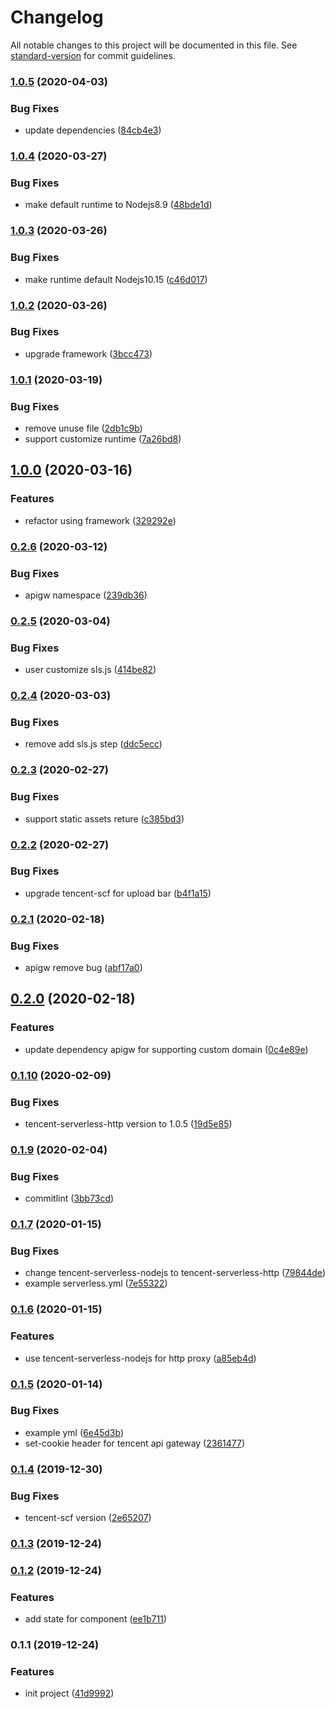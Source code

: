 # Changelog

All notable changes to this project will be documented in this file. See [standard-version](https://github.com/conventional-changelog/standard-version) for commit guidelines.

### [1.0.5](https://github.com/serverless-components/tencent-egg/compare/v1.0.4...v1.0.5) (2020-04-03)


### Bug Fixes

* update dependencies ([84cb4e3](https://github.com/serverless-components/tencent-egg/commit/84cb4e3af9d48f20715250856a6ac1cc87fb7180))

### [1.0.4](https://github.com/serverless-components/tencent-egg/compare/v1.0.3...v1.0.4) (2020-03-27)


### Bug Fixes

* make default runtime to Nodejs8.9 ([48bde1d](https://github.com/serverless-components/tencent-egg/commit/48bde1d5af0a99447f12ef1099a57819cb84879d))

### [1.0.3](https://github.com/serverless-components/tencent-egg/compare/v1.0.2...v1.0.3) (2020-03-26)


### Bug Fixes

* make runtime default Nodejs10.15 ([c46d017](https://github.com/serverless-components/tencent-egg/commit/c46d017a53aceba2b313b8577d4786cd16b46e56))

### [1.0.2](https://github.com/serverless-components/tencent-egg/compare/v1.0.1...v1.0.2) (2020-03-26)


### Bug Fixes

* upgrade framework ([3bcc473](https://github.com/serverless-components/tencent-egg/commit/3bcc4736a2ffd2ff693ac3fcf96c890ed4ed9a65))

### [1.0.1](https://github.com/serverless-components/tencent-egg/compare/v1.0.0...v1.0.1) (2020-03-19)


### Bug Fixes

* remove unuse file ([2db1c9b](https://github.com/serverless-components/tencent-egg/commit/2db1c9bd74eb978295319077b1f7722db680f2b5))
* support customize runtime ([7a26bd8](https://github.com/serverless-components/tencent-egg/commit/7a26bd84369d89ec3fe72b8d6c100d45220abb41))

## [1.0.0](https://github.com/serverless-components/tencent-egg/compare/v0.2.6...v1.0.0) (2020-03-16)


### Features

* refactor using framework ([329292e](https://github.com/serverless-components/tencent-egg/commit/329292ec4beebe60c9538e9627b605570b8c47fa))

### [0.2.6](https://github.com/serverless-components/tencent-egg/compare/v0.2.5...v0.2.6) (2020-03-12)


### Bug Fixes

* apigw namespace ([239db36](https://github.com/serverless-components/tencent-egg/commit/239db36d818049017287d0d369d3c478ffecac99))

### [0.2.5](https://github.com/serverless-components/tencent-egg/compare/v0.2.4...v0.2.5) (2020-03-04)


### Bug Fixes

* user customize sls.js ([414be82](https://github.com/serverless-components/tencent-egg/commit/414be826d5854f5e2e90b82e9aa376f01a2cd8f9))

### [0.2.4](https://github.com/serverless-components/tencent-egg/compare/v0.2.3...v0.2.4) (2020-03-03)


### Bug Fixes

* remove add sls.js step ([ddc5ecc](https://github.com/serverless-components/tencent-egg/commit/ddc5eccf0719c83cfb0b28225d73ca6973cb36f3))

### [0.2.3](https://github.com/serverless-components/tencent-egg/compare/v0.2.2...v0.2.3) (2020-02-27)


### Bug Fixes

* support static assets reture ([c385bd3](https://github.com/serverless-components/tencent-egg/commit/c385bd3c8eb15479fca58a2ddf80db304f62cf7e))

### [0.2.2](https://github.com/serverless-components/tencent-egg/compare/v0.2.1...v0.2.2) (2020-02-27)


### Bug Fixes

* upgrade tencent-scf for upload bar ([b4f1a15](https://github.com/serverless-components/tencent-egg/commit/b4f1a158779d45a96560237720c955060c4cfa10))

### [0.2.1](https://github.com/serverless-components/tencent-egg/compare/v0.2.0...v0.2.1) (2020-02-18)


### Bug Fixes

* apigw remove bug ([abf17a0](https://github.com/serverless-components/tencent-egg/commit/abf17a05eba5265e247cade44be643689cbfb48d))

## [0.2.0](https://github.com/serverless-components/tencent-egg/compare/v0.1.10...v0.2.0) (2020-02-18)


### Features

* update dependency apigw for supporting custom domain ([0c4e89e](https://github.com/serverless-components/tencent-egg/commit/0c4e89edeeaad850b85a3d1e1f368592a2d5651d))

### [0.1.10](https://github.com/serverless-components/tencent-egg/compare/v0.1.9...v0.1.10) (2020-02-09)


### Bug Fixes

* tencent-serverless-http version to 1.0.5 ([19d5e85](https://github.com/serverless-components/tencent-egg/commit/19d5e853a6cdc05f6e79e04fee24a36e92a81028))

### [0.1.9](https://github.com/serverless-components/tencent-egg/compare/v0.1.7...v0.1.9) (2020-02-04)


### Bug Fixes

* commitlint ([3bb73cd](https://github.com/serverless-components/tencent-egg/commit/3bb73cd159ed81ae504cafc3b6b159707bb84abb))

### [0.1.7](https://github.com/serverless-components/tencent-egg/compare/v0.1.6...v0.1.7) (2020-01-15)


### Bug Fixes

* change tencent-serverless-nodejs to tencent-serverless-http ([79844de](https://github.com/serverless-components/tencent-egg/commit/79844def51d30ec12f029c914b7997ef7a6921f5))
* example serverless.yml ([7e55322](https://github.com/serverless-components/tencent-egg/commit/7e553229fa7864e91c43a08d594cf939a2219f43))

### [0.1.6](https://github.com/serverless-components/tencent-egg/compare/v0.1.5...v0.1.6) (2020-01-15)


### Features

* use tencent-serverless-nodejs for http proxy ([a85eb4d](https://github.com/serverless-components/tencent-egg/commit/a85eb4d1cdc7794ac2a39a5aab7a17dcd262efbf))

### [0.1.5](https://github.com/serverless-components/tencent-egg/compare/v0.1.4...v0.1.5) (2020-01-14)


### Bug Fixes

* example yml ([6e45d3b](https://github.com/serverless-components/tencent-egg/commit/6e45d3bab43b24b38c178015823c6781c1f72ed3))
* set-cookie header for tencent api gateway ([2361477](https://github.com/serverless-components/tencent-egg/commit/23614771db7ae1e782ffc150a87ee1384874a42f))

### [0.1.4](https://github.com/serverless-components/tencent-egg/compare/v0.1.3...v0.1.4) (2019-12-30)


### Bug Fixes

* tencent-scf version ([2e65207](https://github.com/serverless-components/tencent-egg/commit/2e6520764067add003cf28b5ec02e60bc3273233))

### [0.1.3](https://github.com/serverless-components/tencent-egg/compare/v0.1.2...v0.1.3) (2019-12-24)

### [0.1.2](https://github.com/serverless-components/tencent-egg/compare/v0.1.1...v0.1.2) (2019-12-24)


### Features

* add state for component ([ee1b711](https://github.com/serverless-components/tencent-egg/commit/ee1b7116892ba57044c576b8f6ea9773a872505a))

### 0.1.1 (2019-12-24)


### Features

* init project ([41d9992](https://github.com/serverless-components/tencent-egg/commit/41d99924ae3e01a41c4a159b1864dc0610f66d97))
